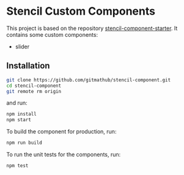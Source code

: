 # Stencil Custom Components

This project is based on the repository [stencil-component-starter](https://github.com/ionic-team/stencil-component-starter).
It contains some custom components:
 - slider

## Installation


```bash
git clone https://github.com/gitmathub/stencil-component.git
cd stencil-component
git remote rm origin
```

and run:

```bash
npm install
npm start
```

To build the component for production, run:

```bash
npm run build
```

To run the unit tests for the components, run:

```bash
npm test
```
